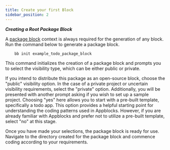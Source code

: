 ```yaml
---
title: Create your first Block
sidebar_position: 2
---
```


***Creating a Root Package Block***

A [package block](/docs/core-concepts/type-of-blocks#package-block) context is always required for the generation of any block. Run the command below to generate a package block.
```
    bb init example_todo_package_block
```
This command initializes the creation of a package block and prompts you to select the visibility type, which can be either public or private.

If you intend to distribute this package as an open-source block, choose the "public" visibility option.
In the case of a private project or uncertain visibility requirements, select the "private" option.
Additionally, you will be presented with another prompt asking if you wish to set up a sample project. Choosing "yes" here allows you to start with a pre-built template, specifically a todo app. This option provides a helpful starting point for understanding the coding patterns used in Appblocks. However, if you are already familiar with Appblocks and prefer not to utilize a pre-built template, select "no" at this stage.

Once you have made your selections, the package block is ready for use. Navigate to the directory created for the package block and commence coding according to your requirements.


